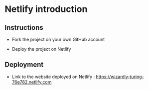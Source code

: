 # Netlify introduction

## Instructions

* Fork the project on your own GitHub account

* Deploy the project on Netlify

## Deployment

* Link to the website deployed on Netlify : https://wizardly-turing-76e782.netlify.com
